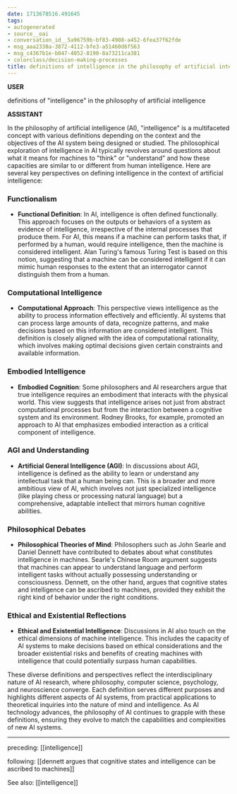 ```yaml
---
date: 1713678516.491645
tags:
- autogenerated
- source__oai
- conversation_id__5a96759b-bf83-4908-a452-6fea37f62fde
- msg_aaa2338a-3872-4112-bfe3-a51460d6f563
- msg_c4367b1e-b047-4052-8190-8a73211ca381
- colorclass/decision-making-processes
title: definitions of intelligence in the philosophy of artificial intelligence
---
```


**USER**

definitions of "intelligence" in the philosophy of artificial intelligence


**ASSISTANT**

In the philosophy of artificial intelligence (AI), "intelligence" is a multifaceted concept with various definitions depending on the context and the objectives of the AI system being designed or studied. The philosophical exploration of intelligence in AI typically revolves around questions about what it means for machines to "think" or "understand" and how these capacities are similar to or different from human intelligence. Here are several key perspectives on defining intelligence in the context of artificial intelligence:

### Functionalism

- **Functional Definition**: In AI, intelligence is often defined functionally. This approach focuses on the outputs or behaviors of a system as evidence of intelligence, irrespective of the internal processes that produce them. For AI, this means if a machine can perform tasks that, if performed by a human, would require intelligence, then the machine is considered intelligent. Alan Turing's famous Turing Test is based on this notion, suggesting that a machine can be considered intelligent if it can mimic human responses to the extent that an interrogator cannot distinguish them from a human.

### Computational Intelligence

- **Computational Approach**: This perspective views intelligence as the ability to process information effectively and efficiently. AI systems that can process large amounts of data, recognize patterns, and make decisions based on this information are considered intelligent. This definition is closely aligned with the idea of computational rationality, which involves making optimal decisions given certain constraints and available information.

### Embodied Intelligence

- **Embodied Cognition**: Some philosophers and AI researchers argue that true intelligence requires an embodiment that interacts with the physical world. This view suggests that intelligence arises not just from abstract computational processes but from the interaction between a cognitive system and its environment. Rodney Brooks, for example, promoted an approach to AI that emphasizes embodied interaction as a critical component of intelligence.

### AGI and Understanding

- **Artificial General Intelligence (AGI)**: In discussions about AGI, intelligence is defined as the ability to learn or understand any intellectual task that a human being can. This is a broader and more ambitious view of AI, which involves not just specialized intelligence (like playing chess or processing natural language) but a comprehensive, adaptable intellect that mirrors human cognitive abilities.

### Philosophical Debates

- **Philosophical Theories of Mind**: Philosophers such as John Searle and Daniel Dennett have contributed to debates about what constitutes intelligence in machines. Searle's Chinese Room argument suggests that machines can appear to understand language and perform intelligent tasks without actually possessing understanding or consciousness. Dennett, on the other hand, argues that cognitive states and intelligence can be ascribed to machines, provided they exhibit the right kind of behavior under the right conditions.

### Ethical and Existential Reflections

- **Ethical and Existential Intelligence**: Discussions in AI also touch on the ethical dimensions of machine intelligence. This includes the capacity of AI systems to make decisions based on ethical considerations and the broader existential risks and benefits of creating machines with intelligence that could potentially surpass human capabilities.

These diverse definitions and perspectives reflect the interdisciplinary nature of AI research, where philosophy, computer science, psychology, and neuroscience converge. Each definition serves different purposes and highlights different aspects of AI systems, from practical applications to theoretical inquiries into the nature of mind and intelligence. As AI technology advances, the philosophy of AI continues to grapple with these definitions, ensuring they evolve to match the capabilities and complexities of new AI systems.


---

preceding: [[intelligence]]  


following: [[dennett argues that cognitive states and intelligence can be ascribed to machines]]

See also: [[intelligence]]
